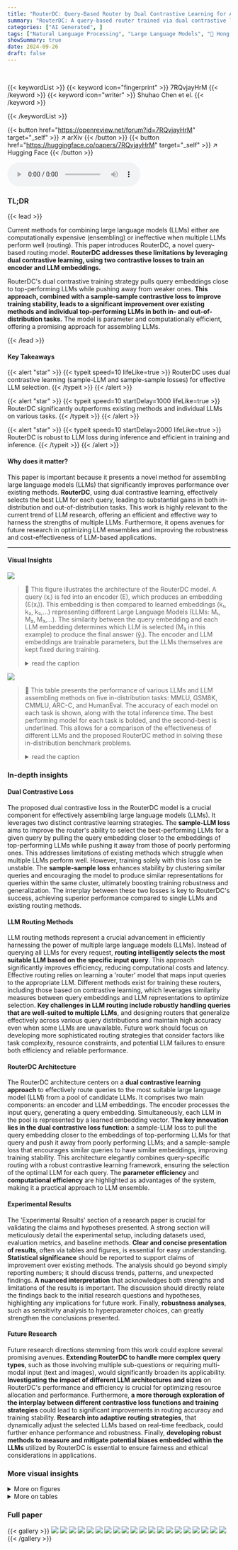 ```yaml
---
title: "RouterDC: Query-Based Router by Dual Contrastive Learning for Assembling Large Language Models"
summary: "RouterDC: A query-based router trained via dual contrastive learning assembles multiple LLMs, significantly outperforming individual LLMs and existing routing methods on both in- and out-of-distributi..."
categories: ["AI Generated", ]
tags: ["Natural Language Processing", "Large Language Models", "🏢 Hong Kong University of Science and Technology",]
showSummary: true
date: 2024-09-26
draft: false
---
```


<br>

{{< keywordList >}}
{{< keyword icon="fingerprint" >}} 7RQvjayHrM {{< /keyword >}}
{{< keyword icon="writer" >}} Shuhao Chen et el. {{< /keyword >}}
 
{{< /keywordList >}}

{{< button href="https://openreview.net/forum?id=7RQvjayHrM" target="_self" >}}
↗ arXiv
{{< /button >}}
{{< button href="https://huggingface.co/papers/7RQvjayHrM" target="_self" >}}
↗ Hugging Face
{{< /button >}}



<audio controls>
    <source src="https://ai-paper-reviewer.com/7RQvjayHrM/podcast.wav" type="audio/wav">
    Your browser does not support the audio element.
</audio>


### TL;DR


{{< lead >}}

Current methods for combining large language models (LLMs) either are computationally expensive (ensembling) or ineffective when multiple LLMs perform well (routing). This paper introduces RouterDC, a novel query-based routing model.  **RouterDC addresses these limitations by leveraging dual contrastive learning, using two contrastive losses to train an encoder and LLM embeddings.**



RouterDC's dual contrastive training strategy pulls query embeddings close to top-performing LLMs while pushing away from weaker ones.  **This approach, combined with a sample-sample contrastive loss to improve training stability, leads to a significant improvement over existing methods and individual top-performing LLMs in both in- and out-of-distribution tasks.** The model is parameter and computationally efficient, offering a promising approach for assembling LLMs.

{{< /lead >}}


#### Key Takeaways

{{< alert "star" >}}
{{< typeit speed=10 lifeLike=true >}} RouterDC uses dual contrastive learning (sample-LLM and sample-sample losses) for effective LLM selection. {{< /typeit >}}
{{< /alert >}}

{{< alert "star" >}}
{{< typeit speed=10 startDelay=1000 lifeLike=true >}} RouterDC significantly outperforms existing methods and individual LLMs on various tasks. {{< /typeit >}}
{{< /alert >}}

{{< alert "star" >}}
{{< typeit speed=10 startDelay=2000 lifeLike=true >}} RouterDC is robust to LLM loss during inference and efficient in training and inference. {{< /typeit >}}
{{< /alert >}}

#### Why does it matter?
This paper is important because it presents a novel method for assembling large language models (LLMs) that significantly improves performance over existing methods.  **RouterDC**, using dual contrastive learning, effectively selects the best LLM for each query, leading to substantial gains in both in-distribution and out-of-distribution tasks. This work is highly relevant to the current trend of LLM research, offering an efficient and effective way to harness the strengths of multiple LLMs.  Furthermore, it opens avenues for future research in optimizing LLM ensembles and improving the robustness and cost-effectiveness of LLM-based applications.

------
#### Visual Insights



![](https://ai-paper-reviewer.com/7RQvjayHrM/figures_0_1.jpg)

> 🔼 This figure illustrates the architecture of the RouterDC model.  A query (xᵢ) is fed into an encoder (E), which produces an embedding (Ɛ(xᵢ)). This embedding is then compared to learned embeddings (k₁, k₂, k₃,...) representing different Large Language Models (LLMs: M₁, M₂, M₃,...). The similarity between the query embedding and each LLM embedding determines which LLM is selected (M₃ in this example) to produce the final answer (ŷᵢ).  The encoder and LLM embeddings are trainable parameters, but the LLMs themselves are kept fixed during training.
> <details>
> <summary>read the caption</summary>
> Figure 1: The inference pipeline of RouterDC. The encoder E and the LLM embeddings k’s are trainable parameters, while the LLMs are frozen.
> </details>





![](https://ai-paper-reviewer.com/7RQvjayHrM/tables_6_1.jpg)

> 🔼 This table presents the performance of various LLMs and LLM assembling methods on five in-distribution tasks: MMLU, GSM8K, CMMLU, ARC-C, and HumanEval.  The accuracy of each model on each task is shown, along with the total inference time.  The best performing model for each task is bolded, and the second-best is underlined. This allows for a comparison of the effectiveness of different LLMs and the proposed RouterDC method in solving these in-distribution benchmark problems.
> <details>
> <summary>read the caption</summary>
> Table 1: Testing accuracy (%) on in-distribution tasks. “Time” denotes the total inference time in minutes. The best is in bold and the second-best is underlined.
> </details>





### In-depth insights


#### Dual Contrastive Loss
The proposed dual contrastive loss in the RouterDC model is a crucial component for effectively assembling large language models (LLMs).  It leverages two distinct contrastive learning strategies.  The **sample-LLM loss** aims to improve the router's ability to select the best-performing LLMs for a given query by pulling the query embedding closer to the embeddings of top-performing LLMs while pushing it away from those of poorly performing ones. This addresses limitations of existing methods which struggle when multiple LLMs perform well.  However, training solely with this loss can be unstable. The **sample-sample loss** enhances stability by clustering similar queries and encouraging the model to produce similar representations for queries within the same cluster, ultimately boosting training robustness and generalization. The interplay between these two losses is key to RouterDC's success, achieving superior performance compared to single LLMs and existing routing methods.

#### LLM Routing Methods
LLM routing methods represent a crucial advancement in efficiently harnessing the power of multiple large language models (LLMs).  Instead of querying all LLMs for every request, **routing intelligently selects the most suitable LLM based on the specific input query**. This approach significantly improves efficiency, reducing computational costs and latency.  Effective routing relies on learning a 'router' model that maps input queries to the appropriate LLM.  Different methods exist for training these routers, including those based on contrastive learning, which leverages similarity measures between query embeddings and LLM representations to optimize selection. **Key challenges in LLM routing include robustly handling queries that are well-suited to multiple LLMs**, and designing routers that generalize effectively across various query distributions and maintain high accuracy even when some LLMs are unavailable.  Future work should focus on developing more sophisticated routing strategies that consider factors like task complexity, resource constraints, and potential LLM failures to ensure both efficiency and reliable performance.

#### RouterDC Architecture
The RouterDC architecture centers on a **dual contrastive learning approach** to effectively route queries to the most suitable large language model (LLM) from a pool of candidate LLMs.  It comprises two main components: an encoder and LLM embeddings. The encoder processes the input query, generating a query embedding.  Simultaneously, each LLM in the pool is represented by a learned embedding vector.  **The key innovation lies in the dual contrastive loss function**: a sample-LLM loss to pull the query embedding closer to the embeddings of top-performing LLMs for that query and push it away from poorly performing LLMs; and a sample-sample loss that encourages similar queries to have similar embeddings, improving training stability. This architecture elegantly combines query-specific routing with a robust contrastive learning framework, ensuring the selection of the optimal LLM for each query.  The **parameter efficiency** and **computational efficiency** are highlighted as advantages of the system, making it a practical approach to LLM ensemble.

#### Experimental Results
The 'Experimental Results' section of a research paper is crucial for validating the claims and hypotheses presented.  A strong section will meticulously detail the experimental setup, including datasets used, evaluation metrics, and baseline methods. **Clear and concise presentation of results**, often via tables and figures, is essential for easy understanding. **Statistical significance** should be reported to support claims of improvement over existing methods.  The analysis should go beyond simply reporting numbers; it should discuss trends, patterns, and unexpected findings.  **A nuanced interpretation** that acknowledges both strengths and limitations of the results is important.  The discussion should directly relate the findings back to the initial research questions and hypotheses, highlighting any implications for future work. Finally, **robustness analyses**, such as sensitivity analysis to hyperparameter choices,  can greatly strengthen the conclusions presented.

#### Future Research
Future research directions stemming from this work could explore several promising avenues.  **Extending RouterDC to handle more complex query types**, such as those involving multiple sub-questions or requiring multi-modal input (text and images), would significantly broaden its applicability.  **Investigating the impact of different LLM architectures and sizes** on RouterDC's performance and efficiency is crucial for optimizing resource allocation and performance.  Furthermore, **a more thorough exploration of the interplay between different contrastive loss functions and training strategies** could lead to significant improvements in routing accuracy and training stability.  **Research into adaptive routing strategies**, that dynamically adjust the selected LLMs based on real-time feedback, could further enhance performance and robustness.  Finally, **developing robust methods to measure and mitigate potential biases embedded within the LLMs** utilized by RouterDC is essential to ensure fairness and ethical considerations in applications.


### More visual insights

<details>
<summary>More on figures
</summary>


![](https://ai-paper-reviewer.com/7RQvjayHrM/figures_0_2.jpg)

> 🔼 This radar chart visualizes the performance of various Large Language Models (LLMs) and the proposed RouterDC model across multiple benchmark datasets.  Each axis represents a different dataset (MMLU, GSM8K, CMMLU, ARC-C, HumanEval, PreAlgebra, MBPP, C-EVAL), and the values on each axis show the accuracy achieved by each model on that dataset. The in-distribution datasets are those the models were trained on, while out-of-distribution datasets are new ones.  The chart allows for a direct comparison of the performance of RouterDC against individual LLMs and highlights its effectiveness in improving accuracy across multiple tasks, especially in out-of-distribution scenarios.
> <details>
> <summary>read the caption</summary>
> Figure 2: Testing accuracy of candidate LLMs and our RouterDC on in-distribution and out-of-distribution tasks.
> </details>



![](https://ai-paper-reviewer.com/7RQvjayHrM/figures_1_1.jpg)

> 🔼 This figure illustrates the score distributions of multiple Large Language Models (LLMs) when responding to a sample query. The left panel shows the raw scores assigned to each LLM, revealing a significant disparity in performance, with some models achieving much higher scores than others.  The right panel demonstrates the effect of softmax normalization, a common technique used to transform raw scores into probabilities.  The normalization process compresses the score range, making the top performers less distinguished from the rest, which can present a challenge for selecting the most suitable LLM. The visualization helps illustrate the contrast between raw LLM performance scores and their normalized probabilities and explains the limitation of existing routing models.
> <details>
> <summary>read the caption</summary>
> Figure 3: Score distributions of LLMs on an example query (w/ or w/o normalization).
> </details>



![](https://ai-paper-reviewer.com/7RQvjayHrM/figures_1_2.jpg)

> 🔼 This figure shows the distribution of the difference between the scores of the top two performing LLMs for a given query. The x-axis represents the difference in scores, and the y-axis represents the density of queries with that score difference.  A large portion (64%) of the queries show a very small difference between the top two LLMs, indicating that multiple LLMs often perform similarly well for a single query. This observation highlights a limitation of existing routing methods that rely on a single best LLM for each query.
> <details>
> <summary>read the caption</summary>
> Figure 4: Distribution of the score difference between the top two LLMs.
> </details>



![](https://ai-paper-reviewer.com/7RQvjayHrM/figures_7_1.jpg)

> 🔼 This figure shows the architecture of the RouterDC model.  It consists of an encoder that takes a query as input and generates an embedding vector. This vector is then used to calculate similarity scores with embedding vectors representing different LLMs.  The LLM with the highest similarity score is selected to answer the query.  The encoder and LLM embeddings are trainable parameters, while the LLMs themselves are kept frozen during training.
> <details>
> <summary>read the caption</summary>
> Figure 1: The inference pipeline of RouterDC. The encoder E and the LLM embeddings k's are trainable parameters, while the LLMs are frozen.
> </details>



![](https://ai-paper-reviewer.com/7RQvjayHrM/figures_7_2.jpg)

> 🔼 This figure shows the architecture of the RouterDC model.  The model takes a query as input, which is first processed by an encoder E to generate an embedding vector. This embedding vector is then used to compute similarity scores with the embedding vectors of several different Large Language Models (LLMs).  These similarity scores are used to determine which LLM is best suited to answer the query.  The encoder and LLM embeddings are trainable parameters, while the LLMs themselves are kept frozen during training.
> <details>
> <summary>read the caption</summary>
> Figure 1: The inference pipeline of RouterDC. The encoder E and the LLM embeddings k's are trainable parameters, while the LLMs are frozen.
> </details>



![](https://ai-paper-reviewer.com/7RQvjayHrM/figures_8_1.jpg)

> 🔼 This figure illustrates the architecture of the RouterDC model.  It shows how a query (x<sub>i</sub>) is processed. First, the query is passed through an encoder (E) which produces an embedding E(x<sub>i</sub>). This embedding is then used to compute similarity scores with the embeddings of different LLMs (k<sub>1</sub>, k<sub>2</sub>, k<sub>3</sub>,...). These similarity scores are then used to select the most suitable LLM for answering the query. The encoder E and the LLM embeddings are trainable parameters, while the LLMs themselves are frozen during training. The output (ŷ<sub>i</sub>) is generated from the chosen LLM. 
> <details>
> <summary>read the caption</summary>
> Figure 1: The inference pipeline of RouterDC. The encoder E and the LLM embeddings k's are trainable parameters, while the LLMs are frozen.
> </details>



![](https://ai-paper-reviewer.com/7RQvjayHrM/figures_9_1.jpg)

> 🔼 This figure illustrates the architecture of the RouterDC model.  It shows how a query (x<sub>i</sub>) is first encoded by an encoder E to produce an embedding E(x<sub>i</sub>).  This embedding is then used to compute similarity scores with the embeddings (k<sub>1</sub>, k<sub>2</sub>, k<sub>3</sub>...) of multiple Large Language Models (LLMs). The LLM with the highest similarity score is then selected to generate the final response y<sub>i</sub>. The encoder and the LLM embeddings are trainable parameters, while the LLMs themselves are kept frozen during training.
> <details>
> <summary>read the caption</summary>
> Figure 1: The inference pipeline of RouterDC. The encoder E and the LLM embeddings k's are trainable parameters, while the LLMs are frozen.
> </details>



![](https://ai-paper-reviewer.com/7RQvjayHrM/figures_15_1.jpg)

> 🔼 This figure visualizes the embeddings of training queries using t-SNE.  Panel (a) shows the embeddings when only the sample-LLM contrastive loss is used for training, while panel (b) shows the embeddings when both sample-LLM and sample-sample contrastive losses are used. The visualization reveals the effect of the sample-sample contrastive loss in improving the clustering of similar queries.
> <details>
> <summary>read the caption</summary>
> Figure 11: Visualization of embeddings of training queries.
> </details>



![](https://ai-paper-reviewer.com/7RQvjayHrM/figures_15_2.jpg)

> 🔼 This figure shows the testing accuracy of RouterDC on five in-distribution tasks (MMLU, GSM8K, CMMLU, ARC-C, and HumanEval) with varying numbers of training samples per task.  The x-axis represents the number of training samples, and the y-axis represents the testing accuracy.  The plot demonstrates that RouterDC's performance improves with more training data but shows signs of saturation beyond a certain number of samples.  The average accuracy across all five tasks is also shown.
> <details>
> <summary>read the caption</summary>
> Figure 16: Testing accuracy with different numbers of training samples.
> </details>



</details>




<details>
<summary>More on tables
</summary>


![](https://ai-paper-reviewer.com/7RQvjayHrM/tables_6_2.jpg)
> 🔼 This table presents the performance of various LLMs and routing methods on three out-of-distribution (OOD) tasks: PreAlgebra, MBPP, and C-EVAL.  It shows the testing accuracy and inference time for each method.  The out-of-distribution tasks are different from those used in training, testing the models' ability to generalize. The best performing method for each task and overall average is highlighted in bold, with the second-best underlined.
> <details>
> <summary>read the caption</summary>
> Table 2: Testing accuracy (%) on out-of-distribution tasks. “Time” denotes the total inference time in minutes. The best is in bold and the second-best is underlined.
> </details>

![](https://ai-paper-reviewer.com/7RQvjayHrM/tables_8_1.jpg)
> 🔼 This table demonstrates the robustness of the RouterDC model by evaluating its performance when individual LLMs are removed during the inference process.  It shows the testing accuracy on five in-distribution tasks (MMLU, GSM8K, CMMLU, ARC-C, HumanEval) for the complete model and for versions where one of the seven LLMs is excluded.  The results highlight RouterDC's resilience to the unavailability of single LLMs during inference.
> <details>
> <summary>read the caption</summary>
> Table 3: Robustness of RouterDC to LLM losses during inference.
> </details>

![](https://ai-paper-reviewer.com/7RQvjayHrM/tables_9_1.jpg)
> 🔼 This table compares the performance of RouterDC with and without using task identity information during training.  It shows the testing accuracy across five different in-distribution tasks (MMLU, GSM8K, CMMLU, ARC-C, HumanEval) to evaluate the impact of incorporating task identity on the model's performance.
> <details>
> <summary>read the caption</summary>
> Table 4: Testing accuracy(%) of RouterDC w/ or w/o task identity.
> </details>

![](https://ai-paper-reviewer.com/7RQvjayHrM/tables_14_1.jpg)
> 🔼 This table presents the testing accuracy achieved by the RouterDC model across five different in-distribution tasks (MMLU, GSM8K, CMMLU, ARC-C, and HumanEval) with varying values of the hyperparameter λ.  The hyperparameter λ balances the influence of the sample-LLM contrastive loss and the sample-sample contrastive loss in the model's training.  The table shows how the model's performance changes across different tasks as λ is altered, demonstrating the model's robustness to different values of this hyperparameter.
> <details>
> <summary>read the caption</summary>
> Table 5: Testing accuracy (%) with different λ's.
> </details>

![](https://ai-paper-reviewer.com/7RQvjayHrM/tables_14_2.jpg)
> 🔼 This table presents the results of an experiment conducted to evaluate the impact of the number of clusters (N) used in the sample-sample contrastive loss on the testing accuracy of the RouterDC model. The experiment varied the number of clusters from 2 to 30 and reported the testing accuracy for five different tasks (MMLU, GSM8K, CMMLU, ARC-C, HumanEval) and the average accuracy across all tasks. The results indicate that the RouterDC model's performance is relatively insensitive to a wide range of N values.
> <details>
> <summary>read the caption</summary>
> Table 6: Testing accuracy (%) with different N's.
> </details>

![](https://ai-paper-reviewer.com/7RQvjayHrM/tables_14_3.jpg)
> 🔼 This table presents the testing accuracy results obtained from experiments using the RouterDC model with varying numbers of out-group queries (H).  The results are shown for five different in-distribution tasks (MMLU, GSM8K, CMMLU, ARC-C, HumanEval) along with the average accuracy across these tasks. It demonstrates how the performance of RouterDC changes when the number of out-group queries in the sample-sample contrastive loss is altered. This helps to evaluate the sensitivity of the model to this specific parameter.
> <details>
> <summary>read the caption</summary>
> Table 7: Testing accuracy (%) with different H's.
> </details>

![](https://ai-paper-reviewer.com/7RQvjayHrM/tables_15_1.jpg)
> 🔼 This table presents the testing accuracy results for different numbers of LLMs used in the RouterDC model.  It shows how the average accuracy across five in-distribution tasks (MMLU, GSM8K, CMMLU, ARC-C, HumanEval) improves as more LLMs are added to the ensemble.  The table demonstrates the cumulative effect of including additional LLMs, highlighting the performance gain from using a larger ensemble of models.
> <details>
> <summary>read the caption</summary>
> Table 8: Testing accuracy (%) with #LLMs. As can be seen, adding LLMs consistency enhances the average accuracy.
> </details>

![](https://ai-paper-reviewer.com/7RQvjayHrM/tables_16_1.jpg)
> 🔼 This table presents the testing accuracy achieved on the HumanEval task by different methods, including several individual LLMs and ensemble methods like ZOOTER, CosineClassifier, and the proposed RouterDC.  It highlights the superior performance of RouterDC compared to other approaches, demonstrating its effectiveness in selecting the most suitable LLM for each query within this specific task.
> <details>
> <summary>read the caption</summary>
> Table 9: Testing accuracy (%) on HumanEval task. The best is in bold.
> </details>

![](https://ai-paper-reviewer.com/7RQvjayHrM/tables_16_2.jpg)
> 🔼 This table presents the performance of different LLMs and routing methods on a JavaScript task, which is considered an out-of-distribution task.  The accuracy of each model is shown, highlighting the best-performing model in bold.  This allows comparison of various models' ability to generalize to unseen tasks, which is a key evaluation criterion for LLM routing methods.
> <details>
> <summary>read the caption</summary>
> Table 10: Testing accuracy (%) on JavaScript task. The best is in bold.
> </details>

![](https://ai-paper-reviewer.com/7RQvjayHrM/tables_16_3.jpg)
> 🔼 This table presents the testing accuracy of the ZOOTER model with and without the addition of the sample-sample contrastive loss, evaluated on five in-distribution tasks (MMLU, GSM8K, CMMLU, ARC-C, and HumanEval).  The results show a significant improvement in average accuracy when the sample-sample loss is included, highlighting its effectiveness.
> <details>
> <summary>read the caption</summary>
> Table 11: Testing accuracy (%) of ZOOTER w/ Lsample-sample on in-distribution tasks.
> </details>

![](https://ai-paper-reviewer.com/7RQvjayHrM/tables_17_1.jpg)
> 🔼 This table presents the testing accuracy achieved by the ZOOTER model, both with and without the inclusion of the sample-sample contrastive loss, across three out-of-distribution (OOD) tasks: Pre-Algebra, MBPP, and C-EVAL.  The results highlight the performance improvement gained by incorporating the sample-sample loss, showcasing its effectiveness in enhancing the model's generalization capabilities to unseen data distributions.
> <details>
> <summary>read the caption</summary>
> Table 12: Testing accuracy (%) of ZOOTER w/ Lsample-sample on out-of-distribution tasks
> </details>

![](https://ai-paper-reviewer.com/7RQvjayHrM/tables_17_2.jpg)
> 🔼 This table presents the results of an experiment comparing the performance of RouterDC with and without a penalty for incorrect LLM outputs in multiple-choice questions. The experiment was conducted on five in-distribution tasks (MMLU, GSM8K, CMMLU, ARC-C, HumanEval) to evaluate the impact of the penalty on the overall accuracy.  The 'w/o punishing s(t)' row shows the accuracy without applying the penalty, while the 'w/ punishing s(t)' row shows the accuracy when a penalty is applied. The results demonstrate the effect of the penalty on the model's performance across different tasks.
> <details>
> <summary>read the caption</summary>
> Table 13: Testing accuracy (%) of RouterDC with or without setting s(t) to 0 for incorrect LLMs.
> </details>

</details>




### Full paper

{{< gallery >}}
<img src="https://ai-paper-reviewer.com/7RQvjayHrM/1.png" class="grid-w50 md:grid-w33 xl:grid-w25" />
<img src="https://ai-paper-reviewer.com/7RQvjayHrM/2.png" class="grid-w50 md:grid-w33 xl:grid-w25" />
<img src="https://ai-paper-reviewer.com/7RQvjayHrM/3.png" class="grid-w50 md:grid-w33 xl:grid-w25" />
<img src="https://ai-paper-reviewer.com/7RQvjayHrM/4.png" class="grid-w50 md:grid-w33 xl:grid-w25" />
<img src="https://ai-paper-reviewer.com/7RQvjayHrM/5.png" class="grid-w50 md:grid-w33 xl:grid-w25" />
<img src="https://ai-paper-reviewer.com/7RQvjayHrM/6.png" class="grid-w50 md:grid-w33 xl:grid-w25" />
<img src="https://ai-paper-reviewer.com/7RQvjayHrM/7.png" class="grid-w50 md:grid-w33 xl:grid-w25" />
<img src="https://ai-paper-reviewer.com/7RQvjayHrM/8.png" class="grid-w50 md:grid-w33 xl:grid-w25" />
<img src="https://ai-paper-reviewer.com/7RQvjayHrM/9.png" class="grid-w50 md:grid-w33 xl:grid-w25" />
<img src="https://ai-paper-reviewer.com/7RQvjayHrM/10.png" class="grid-w50 md:grid-w33 xl:grid-w25" />
<img src="https://ai-paper-reviewer.com/7RQvjayHrM/11.png" class="grid-w50 md:grid-w33 xl:grid-w25" />
<img src="https://ai-paper-reviewer.com/7RQvjayHrM/12.png" class="grid-w50 md:grid-w33 xl:grid-w25" />
<img src="https://ai-paper-reviewer.com/7RQvjayHrM/13.png" class="grid-w50 md:grid-w33 xl:grid-w25" />
<img src="https://ai-paper-reviewer.com/7RQvjayHrM/14.png" class="grid-w50 md:grid-w33 xl:grid-w25" />
<img src="https://ai-paper-reviewer.com/7RQvjayHrM/15.png" class="grid-w50 md:grid-w33 xl:grid-w25" />
<img src="https://ai-paper-reviewer.com/7RQvjayHrM/16.png" class="grid-w50 md:grid-w33 xl:grid-w25" />
<img src="https://ai-paper-reviewer.com/7RQvjayHrM/17.png" class="grid-w50 md:grid-w33 xl:grid-w25" />
<img src="https://ai-paper-reviewer.com/7RQvjayHrM/18.png" class="grid-w50 md:grid-w33 xl:grid-w25" />
<img src="https://ai-paper-reviewer.com/7RQvjayHrM/19.png" class="grid-w50 md:grid-w33 xl:grid-w25" />
<img src="https://ai-paper-reviewer.com/7RQvjayHrM/20.png" class="grid-w50 md:grid-w33 xl:grid-w25" />
{{< /gallery >}}